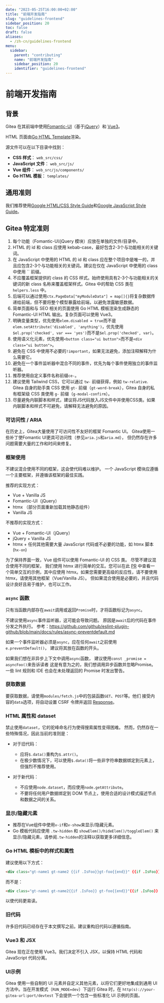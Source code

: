 ```yaml
---
date: "2023-05-25T16:00:00+02:00"
title: "前端开发指南"
slug: "guidelines-frontend"
sidebar_position: 20
toc: false
draft: false
aliases:
  - /zh-cn/guidelines-frontend
menu:
  sidebar:
    parent: "contributing"
    name: "前端开发指南"
    sidebar_position: 20
    identifier: "guidelines-frontend"
---
```


# 前端开发指南

## 背景

Gitea 在其前端中使用[Fomantic-UI](https://fomantic-ui.com/introduction/getting-started.html)（基于[jQuery](https://api.jquery.com)）和 [Vue3](https://vuejs.org/)。

HTML 页面由[Go HTML Template](https://pkg.go.dev/html/template)渲染。

源文件可以在以下目录中找到：

* **CSS 样式**： `web_src/css/`
* **JavaScript 文件**： `web_src/js/`
* **Vue 组件**： `web_src/js/components/`
* **Go HTML 模板**： `templates/`

## 通用准则

我们推荐使用[Google HTML/CSS Style Guide](https://google.github.io/styleguide/htmlcssguide.html)和[Google JavaScript Style Guide](https://google.github.io/styleguide/jsguide.html)。

## Gitea 特定准则

1. 每个功能（Fomantic-UI/jQuery 模块）应放在单独的文件/目录中。
2. HTML 的 id 和 class 应使用 kebab-case，最好包含2-3个与功能相关的关键词。
3. 在 JavaScript 中使用的 HTML 的 id 和 class 应在整个项目中是唯一的，并且应包含2-3个与功能相关的关键词。建议在仅在 JavaScript 中使用的 class 中使用 `` 前缀。
4. 不应覆盖框架提供的 class 的 CSS 样式。始终使用具有2-3个与功能相关的关键词的新 class 名称来覆盖框架样式。Gitea 中的帮助 CSS 类在 `helpers.less` 中。
5. 后端可以通过使用`ctx.PageData["myModuleData"] = map[]{}`将复杂数据传递给前端，但不要将整个模型暴露给前端，以避免泄露敏感数据。
6. 简单页面和与 SEO 相关的页面使用 Go HTML 模板渲染生成静态的 Fomantic-UI HTML 输出。复杂页面可以使用 Vue3。
7. 明确变量类型，优先使用`elem.disabled = true`而不是`elem.setAttribute('disabled', 'anything')`，优先使用`$el.prop('checked', var === 'yes')`而不是`$el.prop('checked', var)`。
8. 使用语义化元素，优先使用`<button class="ui button">`而不是`<div class="ui button">`。
9. 避免在 CSS 中使用不必要的`!important`，如果无法避免，添加注释解释为什么需要它。
10. 避免在一个事件监听器中混合不同的事件，优先为每个事件使用独立的事件监听器。
11. 推荐使用自定义事件名称前缀`ce-`。
12. 建议使用 Tailwind CSS，它可以通过 `tw-` 前缀获得，例如 `tw-relative`. Gitea 自身的助手类 CSS 使用 `gt-` 前缀（`gt-word-break`），Gitea 自身的私有框架级 CSS 类使用 `g-` 前缀（`g-modal-confirm`）。
13. 尽量避免内联脚本和样式，建议将JS代码放入JS文件中并使用CSS类。如果内联脚本和样式不可避免，请解释无法避免的原因。

### 可访问性 / ARIA

在历史上，Gitea大量使用了可访问性不友好的框架 Fomantic UI。
Gitea使用一些补丁使Fomantic UI更具可访问性（参见`aria.js`和`aria.md`），
但仍然存在许多问题需要大量的工作和时间来修复。

### 框架使用

不建议混合使用不同的框架，这会使代码难以维护。
一个 JavaScript 模块应遵循一个主要框架，并遵循该框架的最佳实践。

推荐的实现方式：

* Vue + Vanilla JS
* Fomantic-UI（jQuery）
* htmx （部分页面重新加载其他静态组件）
* Vanilla JS

不推荐的实现方式：

* Vue + Fomantic-UI（jQuery）
* jQuery + Vanilla JS
* htmx + 任何其他需要大量 JavaScript 代码或不必要的功能，如 htmx 脚本 (`hx-on`)

为了保持界面一致，Vue 组件可以使用 Fomantic-UI 的 CSS 类。
尽管不建议混合使用不同的框架，
我们使用 htmx 进行简单的交互。您可以在此 [PR](https://github.com/go-gitea/gitea/pull/28908) 中查看一个简单交互的示例，其中应使用 htmx。如果您需要更高级的反应性，请不要使用 htmx，请使用其他框架（Vue/Vanilla JS）。
但如果混合使用是必要的，并且代码设计良好且易于维护，也可以工作。

### `async` 函数

只有当函数内部存在`await`调用或返回`Promise`时，才将函数标记为`async`。

不建议使用`async`事件监听器，这可能会导致问题。
原因是`await`后的代码在事件分发之外执行。
参考：https://github.com/github/eslint-plugin-github/blob/main/docs/rules/async-preventdefault.md

如果一个事件监听器必须是`async`，应在任何`await`之前使用`e.preventDefault()`，
建议将其放在函数的开头。

如果我们想在非异步上下文中调用`async`函数，
建议使用`const _promise = asyncFoo()`来告诉读者
这是有意为之的，我们想调用异步函数并忽略Promise。
一些 lint 规则和 IDE 也会在未处理返回的 Promise 时发出警告。

### 获取数据

要获取数据，请使用`modules/fetch.js`中的包装函数`GET`、`POST`等。他们
接受内容的`data`选项，将自动设置 CSRF 令牌并返回
[Response](https://developer.mozilla.org/en-US/docs/Web/API/Response)。

### HTML 属性和 dataset

禁止使用`dataset`，它的驼峰命名行为使得搜索属性变得困难。
然而，仍然存在一些特殊情况，因此当前的准则是：

* 对于旧代码：
  * 应将`$.data()`重构为`$.attr()`。
  * 在极少数情况下，可以使用`$.data()`将一些非字符串数据绑定到元素上，但强烈不推荐使用。

* 对于新代码：
  * 不应使用`node.dataset`，而应使用`node.getAttribute`。
  * 不要将任何用户数据绑定到 DOM 节点上，使用合适的设计模式描述节点和数据之间的关系。

### 显示/隐藏元素

* 推荐在Vue组件中使用`v-if`和`v-show`来显示/隐藏元素。
* Go 模板代码应使用 `.tw-hidden` 和 `showElem()/hideElem()/toggleElem()` 来显示/隐藏元素，请参阅`.tw-hidden`的注释以获取更多详细信息。

### Go HTML 模板中的样式和属性

建议使用以下方式：

```html
<div class="gt-name1 gt-name2 {{if .IsFoo}}gt-foo{{end}}" {{if .IsFoo}}data-foo{{end}}></div>
```

而不是：

```html
<div class="gt-name1 gt-name2{{if .IsFoo}} gt-foo{{end}}"{{if .IsFoo}} data-foo{{end}}></div>
```

以使代码更易读。

### 旧代码

许多旧代码已经存在于本文撰写之前。建议重构旧代码以遵循指南。

### Vue3 和 JSX

Gitea 现在正在使用 Vue3。我们决定不引入 JSX，以保持 HTML 代码和 JavaScript 代码分离。

### UI示例

Gitea 使用一些自制的 UI 元素并自定义其他元素，以将它们更好地集成到通用 UI 方法中。当在开发模式（`RUN_MODE=dev`）下运行 Gitea 时，在 `http(s)://your-gitea-url:port/devtest` 下会提供一个包含一些标准化 UI 示例的页面。
